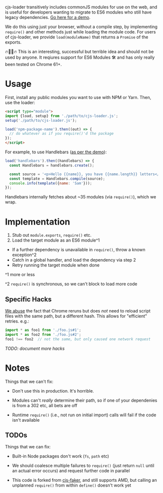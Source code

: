 cjs-loader transitively includes commonJS modules for use on the web, and is useful for developers wanting to migrate to ES6 modules who still have legacy dependencies.
[Go here for a demo](https://samthor.github.io/cjs-loader/demo/index.html).

We do this using just your browser, without a compile step, by implementing `require()` and other methods just while loading the module code.
For users of cjs-loader, we provide `load(moduleName)` that returns a `Promise` of the exports.

🔥👨‍💻🔥 This is an interesting, successful but terrible idea and should not be used by anyone.
It reqiures support for ES6 Modules 🛠️ and has only really been tested on Chrome 61+.

# Usage

First, install any public modules you want to use with NPM or Yarn.
Then, use the loader:

```html
<script type="module">
import {load, setup} from './path/to/cjs-loader.js';
setup('./path/to/cjs-loader.js');

load('npm-package-name').then((out) => {
  // do whatever as if you require()'d the package
});
</script>
```

For example, to use Handlebars ([as per the demo](https://samthor.github.io/cjs-loader/demo/index.html)):

```js
load('handlebars').then((handlebars) => {
  const Handlebars = handlebars.create();

  const source = '<p>Hello {{name}}, you have {{name.length}} letters</p>';
  const template = Handlebars.compile(source);
  console.info(template({name: 'Sam'}));
});
```

Handlebars internally fetches about ~35 modules (via `require()`), which we wrap.

# Implementation

1. Stub out `module.exports`, `require()` etc.
2. Load the target module as an ES6 module^1
  * If a further dependency is unavailable in `require()`, throw a known exception^2
  * Catch in a global handler, and load the dependency via step 2
  * Retry running the target module when done

^1 more or less

^2 `require()` is synchronous, so we can't block to load more code

## Specific Hacks

[We abuse](https://gist.github.com/samthor/8c5ebf3239bfeaca6c92299bb12b2a79) the fact that Chrome reruns but does _not_ need to reload script files with the same path, but a different hash.
This allows for "efficient" retries.
e.g.:

```js
import * as foo1 from './foo.js#1';
import * as foo2 from './foo.js#2';
foo1 !== foo2  // not the same, but only caused one network request
```

*TODO: document more hacks*

# Notes

Things that we can't fix:

* Don't use this in production.
  It's horrible.

* Modules can't _really_ determine their path, so if one of your dependenies is from a 302 etc, all bets are off

* Runtime `require()` (i.e., not run on initial import) calls will fail if the code isn't available

## TODOs

Things that we can fix:

* Built-in Node packages don't work (`fs`, `path` etc)

* We should coalesce multiple failures to `require()` (just return `null` until an actual error occurs) and request further code in parallel

* This code is forked from [cjs-faker](https://github.com/samthor/cjs-faker), and still supports AMD, but calling an unplanned `require()` from within `define()` doesn't work yet

